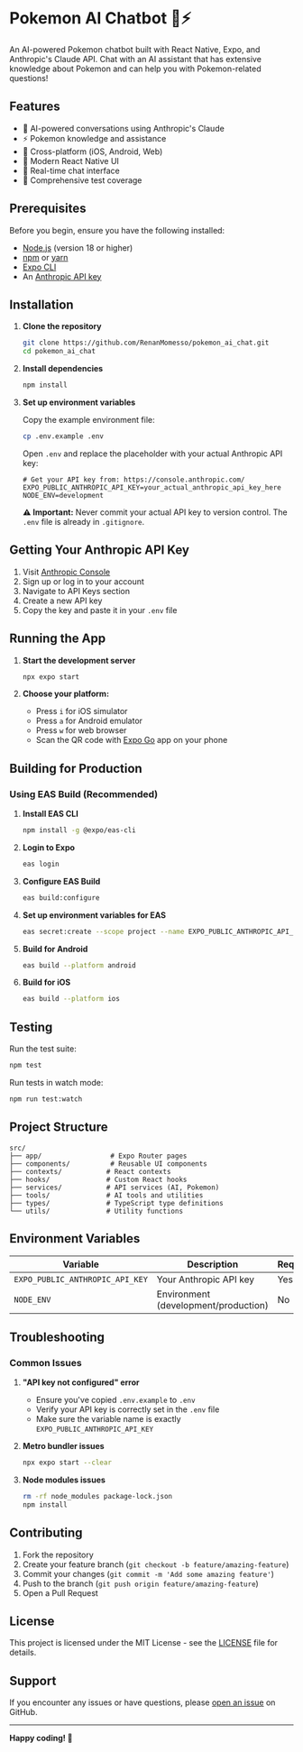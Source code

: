 # Pokemon AI Chatbot 🤖⚡

An AI-powered Pokemon chatbot built with React Native, Expo, and Anthropic's Claude API. Chat with an AI assistant that has extensive knowledge about Pokemon and can help you with Pokemon-related questions!

## Features

- 🤖 AI-powered conversations using Anthropic's Claude
- ⚡ Pokemon knowledge and assistance
- 📱 Cross-platform (iOS, Android, Web)
- 🎨 Modern React Native UI
- 🔄 Real-time chat interface
- 🧪 Comprehensive test coverage

## Prerequisites

Before you begin, ensure you have the following installed:

- [Node.js](https://nodejs.org/) (version 18 or higher)
- [npm](https://www.npmjs.com/) or [yarn](https://yarnpkg.com/)
- [Expo CLI](https://docs.expo.dev/get-started/installation/)
- An [Anthropic API key](https://console.anthropic.com/)

## Installation

1. **Clone the repository**
   ```bash
   git clone https://github.com/RenanMomesso/pokemon_ai_chat.git
   cd pokemon_ai_chat
   ```

2. **Install dependencies**
   ```bash
   npm install
   ```

3. **Set up environment variables**
   
   Copy the example environment file:
   ```bash
   cp .env.example .env
   ```
   
   Open `.env` and replace the placeholder with your actual Anthropic API key:
   ```env
   # Get your API key from: https://console.anthropic.com/
   EXPO_PUBLIC_ANTHROPIC_API_KEY=your_actual_anthropic_api_key_here
   NODE_ENV=development
   ```

   **⚠️ Important:** Never commit your actual API key to version control. The `.env` file is already in `.gitignore`.

## Getting Your Anthropic API Key

1. Visit [Anthropic Console](https://console.anthropic.com/)
2. Sign up or log in to your account
3. Navigate to API Keys section
4. Create a new API key
5. Copy the key and paste it in your `.env` file

## Running the App

1. **Start the development server**
   ```bash
   npx expo start
   ```

2. **Choose your platform:**
   - Press `i` for iOS simulator
   - Press `a` for Android emulator
   - Press `w` for web browser
   - Scan the QR code with [Expo Go](https://expo.dev/go) app on your phone

## Building for Production

### Using EAS Build (Recommended)

1. **Install EAS CLI**
   ```bash
   npm install -g @expo/eas-cli
   ```

2. **Login to Expo**
   ```bash
   eas login
   ```

3. **Configure EAS Build**
   ```bash
   eas build:configure
   ```

4. **Set up environment variables for EAS**
   ```bash
   eas secret:create --scope project --name EXPO_PUBLIC_ANTHROPIC_API_KEY --value your_api_key_here
   ```

5. **Build for Android**
   ```bash
   eas build --platform android
   ```

6. **Build for iOS**
   ```bash
   eas build --platform ios
   ```

## Testing

Run the test suite:
```bash
npm test
```

Run tests in watch mode:
```bash
npm run test:watch
```

## Project Structure

```
src/
├── app/                 # Expo Router pages
├── components/          # Reusable UI components
├── contexts/           # React contexts
├── hooks/              # Custom React hooks
├── services/           # API services (AI, Pokemon)
├── tools/              # AI tools and utilities
├── types/              # TypeScript type definitions
└── utils/              # Utility functions
```

## Environment Variables

| Variable | Description | Required |
|----------|-------------|-----------|
| `EXPO_PUBLIC_ANTHROPIC_API_KEY` | Your Anthropic API key | Yes |
| `NODE_ENV` | Environment (development/production) | No |

## Troubleshooting

### Common Issues

1. **"API key not configured" error**
   - Ensure you've copied `.env.example` to `.env`
   - Verify your API key is correctly set in the `.env` file
   - Make sure the variable name is exactly `EXPO_PUBLIC_ANTHROPIC_API_KEY`

2. **Metro bundler issues**
   ```bash
   npx expo start --clear
   ```

3. **Node modules issues**
   ```bash
   rm -rf node_modules package-lock.json
   npm install
   ```

## Contributing

1. Fork the repository
2. Create your feature branch (`git checkout -b feature/amazing-feature`)
3. Commit your changes (`git commit -m 'Add some amazing feature'`)
4. Push to the branch (`git push origin feature/amazing-feature`)
5. Open a Pull Request

## License

This project is licensed under the MIT License - see the [LICENSE](LICENSE) file for details.

## Support

If you encounter any issues or have questions, please [open an issue](https://github.com/RenanMomesso/pokemon_ai_chat/issues) on GitHub.

---

**Happy coding! 🚀**
